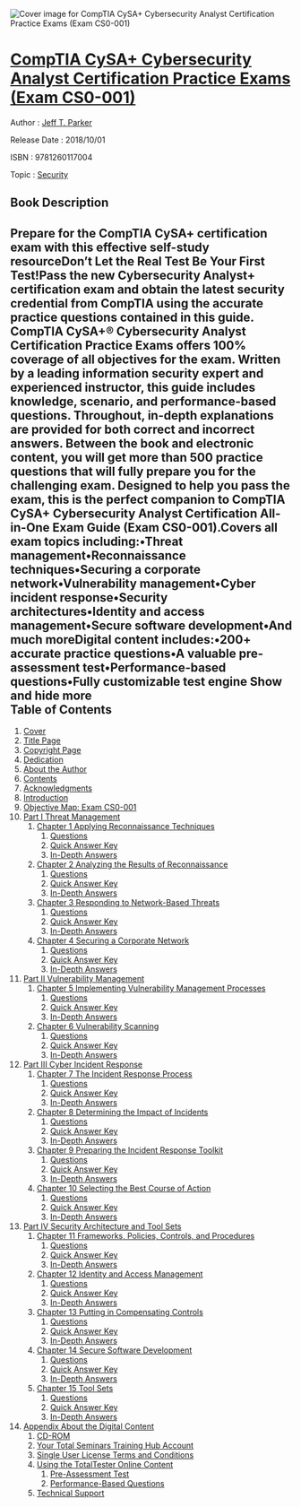 ![Cover image for CompTIA CySA+ Cybersecurity Analyst Certification Practice Exams (Exam CS0-001)](https://imgdetail.ebookreading.net/cover/cover/security/EB9781260117004.jpg)

[CompTIA CySA+ Cybersecurity Analyst Certification Practice Exams (Exam CS0-001)](https://ebookreading.net/view/book/CompTIA+CySA%2B+Cybersecurity+Analyst+Certification+Practice+Exams+%28Exam+CS0-001%29-EB9781260117004_1.html "CompTIA CySA+ Cybersecurity Analyst Certification Practice Exams (Exam CS0-001)")
====================================================================================================================

Author : [Jeff T. Parker](https://ebookreading.net/search/author/Jeff+T.+Parker)

Release Date : 2018/10/01

ISBN : 9781260117004

Topic : [Security](https://ebookreading.net/search/category/security)

Book Description
-----------------

 Prepare for the CompTIA CySA+ certification exam with this effective self-study resourceDon’t Let the Real Test Be Your First Test!Pass the new Cybersecurity Analyst+ certification exam and obtain the latest security credential from CompTIA using the accurate practice questions contained in this guide. CompTIA CySA+® Cybersecurity Analyst Certification Practice Exams offers 100% coverage of all objectives for the exam. Written by a leading information security expert and experienced instructor, this guide includes knowledge, scenario, and performance-based questions. Throughout, in-depth explanations are provided for both correct and incorrect answers. Between the book and electronic content, you will get more than 500 practice questions that will fully prepare you for the challenging exam. Designed to help you pass the exam, this is the perfect companion to CompTIA CySA+ Cybersecurity Analyst Certification All-in-One Exam Guide (Exam CS0-001).Covers all exam topics including:•Threat management•Reconnaissance techniques•Securing a corporate network•Vulnerability management•Cyber incident response•Security architectures•Identity and access management•Secure software development•And much moreDigital content includes:•200+ accurate practice questions•A valuable pre-assessment test•Performance-based questions•Fully customizable test engine        Show and hide more                
Table of Contents
-----------------

1. [Cover](https://ebookreading.net/view/book/CompTIA+CySA%2B+Cybersecurity+Analyst+Certification+Practice+Exams+%28Exam+CS0-001%29-EB9781260117004_1.html)
1. [Title Page](https://ebookreading.net/view/book/CompTIA+CySA%2B+Cybersecurity+Analyst+Certification+Practice+Exams+%28Exam+CS0-001%29-EB9781260117004_2.html)
1. [Copyright Page](https://ebookreading.net/view/book/CompTIA+CySA%2B+Cybersecurity+Analyst+Certification+Practice+Exams+%28Exam+CS0-001%29-EB9781260117004_3.html)
1. [Dedication](https://ebookreading.net/view/book/CompTIA+CySA%2B+Cybersecurity+Analyst+Certification+Practice+Exams+%28Exam+CS0-001%29-EB9781260117004_4.html)
1. [About the Author](https://ebookreading.net/view/book/CompTIA+CySA%2B+Cybersecurity+Analyst+Certification+Practice+Exams+%28Exam+CS0-001%29-EB9781260117004_5.html)
1. [Contents](https://ebookreading.net/view/book/CompTIA+CySA%2B+Cybersecurity+Analyst+Certification+Practice+Exams+%28Exam+CS0-001%29-EB9781260117004_7.html)
1. [Acknowledgments](https://ebookreading.net/view/book/CompTIA+CySA%2B+Cybersecurity+Analyst+Certification+Practice+Exams+%28Exam+CS0-001%29-EB9781260117004_8.html#ack)
1. [Introduction](https://ebookreading.net/view/book/CompTIA+CySA%2B+Cybersecurity+Analyst+Certification+Practice+Exams+%28Exam+CS0-001%29-EB9781260117004_9.html#intro)
1. [Objective Map: Exam CS0-001](https://ebookreading.net/view/book/CompTIA+CySA%2B+Cybersecurity+Analyst+Certification+Practice+Exams+%28Exam+CS0-001%29-EB9781260117004_10.html#fm01)
1. [Part I Threat Management](https://ebookreading.net/view/book/CompTIA+CySA%2B+Cybersecurity+Analyst+Certification+Practice+Exams+%28Exam+CS0-001%29-EB9781260117004_11.html#part1)
    1. [Chapter 1 Applying Reconnaissance Techniques](https://ebookreading.net/view/book/CompTIA+CySA%2B+Cybersecurity+Analyst+Certification+Practice+Exams+%28Exam+CS0-001%29-EB9781260117004_12.html#ch1)
        1. [Questions](https://ebookreading.net/view/book/CompTIA+CySA%2B+Cybersecurity+Analyst+Certification+Practice+Exams+%28Exam+CS0-001%29-EB9781260117004_12.html#ques1)
        1. [Quick Answer Key](https://ebookreading.net/view/book/CompTIA+CySA%2B+Cybersecurity+Analyst+Certification+Practice+Exams+%28Exam+CS0-001%29-EB9781260117004_12.html#answer1)
        1. [In-Depth Answers](https://ebookreading.net/view/book/CompTIA+CySA%2B+Cybersecurity+Analyst+Certification+Practice+Exams+%28Exam+CS0-001%29-EB9781260117004_12.html#qanswer1)
    1. [Chapter 2 Analyzing the Results of Reconnaissance](https://ebookreading.net/view/book/CompTIA+CySA%2B+Cybersecurity+Analyst+Certification+Practice+Exams+%28Exam+CS0-001%29-EB9781260117004_13.html#ch2)
        1. [Questions](https://ebookreading.net/view/book/CompTIA+CySA%2B+Cybersecurity+Analyst+Certification+Practice+Exams+%28Exam+CS0-001%29-EB9781260117004_13.html#ques2)
        1. [Quick Answer Key](https://ebookreading.net/view/book/CompTIA+CySA%2B+Cybersecurity+Analyst+Certification+Practice+Exams+%28Exam+CS0-001%29-EB9781260117004_13.html#answer2)
        1. [In-Depth Answers](https://ebookreading.net/view/book/CompTIA+CySA%2B+Cybersecurity+Analyst+Certification+Practice+Exams+%28Exam+CS0-001%29-EB9781260117004_13.html#qanswer2)
    1. [Chapter 3 Responding to Network-Based Threats](https://ebookreading.net/view/book/CompTIA+CySA%2B+Cybersecurity+Analyst+Certification+Practice+Exams+%28Exam+CS0-001%29-EB9781260117004_14.html#ch3)
        1. [Questions](https://ebookreading.net/view/book/CompTIA+CySA%2B+Cybersecurity+Analyst+Certification+Practice+Exams+%28Exam+CS0-001%29-EB9781260117004_14.html#ques3)
        1. [Quick Answer Key](https://ebookreading.net/view/book/CompTIA+CySA%2B+Cybersecurity+Analyst+Certification+Practice+Exams+%28Exam+CS0-001%29-EB9781260117004_14.html#answer3)
        1. [In-Depth Answers](https://ebookreading.net/view/book/CompTIA+CySA%2B+Cybersecurity+Analyst+Certification+Practice+Exams+%28Exam+CS0-001%29-EB9781260117004_14.html#qanswer3)
    1. [Chapter 4 Securing a Corporate Network](https://ebookreading.net/view/book/CompTIA+CySA%2B+Cybersecurity+Analyst+Certification+Practice+Exams+%28Exam+CS0-001%29-EB9781260117004_15.html#ch4)
        1. [Questions](https://ebookreading.net/view/book/CompTIA+CySA%2B+Cybersecurity+Analyst+Certification+Practice+Exams+%28Exam+CS0-001%29-EB9781260117004_15.html#ques4)
        1. [Quick Answer Key](https://ebookreading.net/view/book/CompTIA+CySA%2B+Cybersecurity+Analyst+Certification+Practice+Exams+%28Exam+CS0-001%29-EB9781260117004_15.html#answer4)
        1. [In-Depth Answers](https://ebookreading.net/view/book/CompTIA+CySA%2B+Cybersecurity+Analyst+Certification+Practice+Exams+%28Exam+CS0-001%29-EB9781260117004_15.html#qanswer4)
1. [Part II Vulnerability Management](https://ebookreading.net/view/book/CompTIA+CySA%2B+Cybersecurity+Analyst+Certification+Practice+Exams+%28Exam+CS0-001%29-EB9781260117004_16.html#part2)
    1. [Chapter 5 Implementing Vulnerability Management Processes](https://ebookreading.net/view/book/CompTIA+CySA%2B+Cybersecurity+Analyst+Certification+Practice+Exams+%28Exam+CS0-001%29-EB9781260117004_17.html#ch5)
        1. [Questions](https://ebookreading.net/view/book/CompTIA+CySA%2B+Cybersecurity+Analyst+Certification+Practice+Exams+%28Exam+CS0-001%29-EB9781260117004_17.html#ques5)
        1. [Quick Answer Key](https://ebookreading.net/view/book/CompTIA+CySA%2B+Cybersecurity+Analyst+Certification+Practice+Exams+%28Exam+CS0-001%29-EB9781260117004_17.html#answer5)
        1. [In-Depth Answers](https://ebookreading.net/view/book/CompTIA+CySA%2B+Cybersecurity+Analyst+Certification+Practice+Exams+%28Exam+CS0-001%29-EB9781260117004_17.html#qanswer5)
    1. [Chapter 6 Vulnerability Scanning](https://ebookreading.net/view/book/CompTIA+CySA%2B+Cybersecurity+Analyst+Certification+Practice+Exams+%28Exam+CS0-001%29-EB9781260117004_18.html#ch6)
        1. [Questions](https://ebookreading.net/view/book/CompTIA+CySA%2B+Cybersecurity+Analyst+Certification+Practice+Exams+%28Exam+CS0-001%29-EB9781260117004_18.html#ques6)
        1. [Quick Answer Key](https://ebookreading.net/view/book/CompTIA+CySA%2B+Cybersecurity+Analyst+Certification+Practice+Exams+%28Exam+CS0-001%29-EB9781260117004_18.html#answer6)
        1. [In-Depth Answers](https://ebookreading.net/view/book/CompTIA+CySA%2B+Cybersecurity+Analyst+Certification+Practice+Exams+%28Exam+CS0-001%29-EB9781260117004_18.html#qanswer6)
1. [Part III Cyber Incident Response](https://ebookreading.net/view/book/CompTIA+CySA%2B+Cybersecurity+Analyst+Certification+Practice+Exams+%28Exam+CS0-001%29-EB9781260117004_19.html#part3)
    1. [Chapter 7 The Incident Response Process](https://ebookreading.net/view/book/CompTIA+CySA%2B+Cybersecurity+Analyst+Certification+Practice+Exams+%28Exam+CS0-001%29-EB9781260117004_20.html#ch7)
        1. [Questions](https://ebookreading.net/view/book/CompTIA+CySA%2B+Cybersecurity+Analyst+Certification+Practice+Exams+%28Exam+CS0-001%29-EB9781260117004_20.html#ques7)
        1. [Quick Answer Key](https://ebookreading.net/view/book/CompTIA+CySA%2B+Cybersecurity+Analyst+Certification+Practice+Exams+%28Exam+CS0-001%29-EB9781260117004_20.html#answer7)
        1. [In-Depth Answers](https://ebookreading.net/view/book/CompTIA+CySA%2B+Cybersecurity+Analyst+Certification+Practice+Exams+%28Exam+CS0-001%29-EB9781260117004_20.html#qanswer7)
    1. [Chapter 8 Determining the Impact of Incidents](https://ebookreading.net/view/book/CompTIA+CySA%2B+Cybersecurity+Analyst+Certification+Practice+Exams+%28Exam+CS0-001%29-EB9781260117004_21.html#ch8)
        1. [Questions](https://ebookreading.net/view/book/CompTIA+CySA%2B+Cybersecurity+Analyst+Certification+Practice+Exams+%28Exam+CS0-001%29-EB9781260117004_21.html#ques8)
        1. [Quick Answer Key](https://ebookreading.net/view/book/CompTIA+CySA%2B+Cybersecurity+Analyst+Certification+Practice+Exams+%28Exam+CS0-001%29-EB9781260117004_21.html#answer8)
        1. [In-Depth Answers](https://ebookreading.net/view/book/CompTIA+CySA%2B+Cybersecurity+Analyst+Certification+Practice+Exams+%28Exam+CS0-001%29-EB9781260117004_21.html#qanswer8)
    1. [Chapter 9 Preparing the Incident Response Toolkit](https://ebookreading.net/view/book/CompTIA+CySA%2B+Cybersecurity+Analyst+Certification+Practice+Exams+%28Exam+CS0-001%29-EB9781260117004_22.html#ch9)
        1. [Questions](https://ebookreading.net/view/book/CompTIA+CySA%2B+Cybersecurity+Analyst+Certification+Practice+Exams+%28Exam+CS0-001%29-EB9781260117004_22.html#ques9)
        1. [Quick Answer Key](https://ebookreading.net/view/book/CompTIA+CySA%2B+Cybersecurity+Analyst+Certification+Practice+Exams+%28Exam+CS0-001%29-EB9781260117004_22.html#answer9)
        1. [In-Depth Answers](https://ebookreading.net/view/book/CompTIA+CySA%2B+Cybersecurity+Analyst+Certification+Practice+Exams+%28Exam+CS0-001%29-EB9781260117004_22.html#qanswer9)
    1. [Chapter 10 Selecting the Best Course of Action](https://ebookreading.net/view/book/CompTIA+CySA%2B+Cybersecurity+Analyst+Certification+Practice+Exams+%28Exam+CS0-001%29-EB9781260117004_23.html#ch10)
        1. [Questions](https://ebookreading.net/view/book/CompTIA+CySA%2B+Cybersecurity+Analyst+Certification+Practice+Exams+%28Exam+CS0-001%29-EB9781260117004_23.html#ques10)
        1. [Quick Answer Key](https://ebookreading.net/view/book/CompTIA+CySA%2B+Cybersecurity+Analyst+Certification+Practice+Exams+%28Exam+CS0-001%29-EB9781260117004_23.html#answer10)
        1. [In-Depth Answers](https://ebookreading.net/view/book/CompTIA+CySA%2B+Cybersecurity+Analyst+Certification+Practice+Exams+%28Exam+CS0-001%29-EB9781260117004_23.html#qanswer10)
1. [Part IV Security Architecture and Tool Sets](https://ebookreading.net/view/book/CompTIA+CySA%2B+Cybersecurity+Analyst+Certification+Practice+Exams+%28Exam+CS0-001%29-EB9781260117004_24.html#part4)
    1. [Chapter 11 Frameworks, Policies, Controls, and Procedures](https://ebookreading.net/view/book/CompTIA+CySA%2B+Cybersecurity+Analyst+Certification+Practice+Exams+%28Exam+CS0-001%29-EB9781260117004_25.html#ch11)
        1. [Questions](https://ebookreading.net/view/book/CompTIA+CySA%2B+Cybersecurity+Analyst+Certification+Practice+Exams+%28Exam+CS0-001%29-EB9781260117004_25.html#ques11)
        1. [Quick Answer Key](https://ebookreading.net/view/book/CompTIA+CySA%2B+Cybersecurity+Analyst+Certification+Practice+Exams+%28Exam+CS0-001%29-EB9781260117004_25.html#answer11)
        1. [In-Depth Answers](https://ebookreading.net/view/book/CompTIA+CySA%2B+Cybersecurity+Analyst+Certification+Practice+Exams+%28Exam+CS0-001%29-EB9781260117004_25.html#qanswer11)
    1. [Chapter 12 Identity and Access Management](https://ebookreading.net/view/book/CompTIA+CySA%2B+Cybersecurity+Analyst+Certification+Practice+Exams+%28Exam+CS0-001%29-EB9781260117004_26.html#ch12)
        1. [Questions](https://ebookreading.net/view/book/CompTIA+CySA%2B+Cybersecurity+Analyst+Certification+Practice+Exams+%28Exam+CS0-001%29-EB9781260117004_26.html#ques12)
        1. [Quick Answer Key](https://ebookreading.net/view/book/CompTIA+CySA%2B+Cybersecurity+Analyst+Certification+Practice+Exams+%28Exam+CS0-001%29-EB9781260117004_26.html#answer12)
        1. [In-Depth Answers](https://ebookreading.net/view/book/CompTIA+CySA%2B+Cybersecurity+Analyst+Certification+Practice+Exams+%28Exam+CS0-001%29-EB9781260117004_26.html#qanswer12)
    1. [Chapter 13 Putting in Compensating Controls](https://ebookreading.net/view/book/CompTIA+CySA%2B+Cybersecurity+Analyst+Certification+Practice+Exams+%28Exam+CS0-001%29-EB9781260117004_27.html#ch13)
        1. [Questions](https://ebookreading.net/view/book/CompTIA+CySA%2B+Cybersecurity+Analyst+Certification+Practice+Exams+%28Exam+CS0-001%29-EB9781260117004_27.html#ques13)
        1. [Quick Answer Key](https://ebookreading.net/view/book/CompTIA+CySA%2B+Cybersecurity+Analyst+Certification+Practice+Exams+%28Exam+CS0-001%29-EB9781260117004_27.html#answer13)
        1. [In-Depth Answers](https://ebookreading.net/view/book/CompTIA+CySA%2B+Cybersecurity+Analyst+Certification+Practice+Exams+%28Exam+CS0-001%29-EB9781260117004_27.html#qanswer13)
    1. [Chapter 14 Secure Software Development](https://ebookreading.net/view/book/CompTIA+CySA%2B+Cybersecurity+Analyst+Certification+Practice+Exams+%28Exam+CS0-001%29-EB9781260117004_28.html#ch14)
        1. [Questions](https://ebookreading.net/view/book/CompTIA+CySA%2B+Cybersecurity+Analyst+Certification+Practice+Exams+%28Exam+CS0-001%29-EB9781260117004_28.html#ques14)
        1. [Quick Answer Key](https://ebookreading.net/view/book/CompTIA+CySA%2B+Cybersecurity+Analyst+Certification+Practice+Exams+%28Exam+CS0-001%29-EB9781260117004_28.html#answer14)
        1. [In-Depth Answers](https://ebookreading.net/view/book/CompTIA+CySA%2B+Cybersecurity+Analyst+Certification+Practice+Exams+%28Exam+CS0-001%29-EB9781260117004_28.html#qanswer14)
    1. [Chapter 15 Tool Sets](https://ebookreading.net/view/book/CompTIA+CySA%2B+Cybersecurity+Analyst+Certification+Practice+Exams+%28Exam+CS0-001%29-EB9781260117004_29.html#ch15)
        1. [Questions](https://ebookreading.net/view/book/CompTIA+CySA%2B+Cybersecurity+Analyst+Certification+Practice+Exams+%28Exam+CS0-001%29-EB9781260117004_29.html#ques15)
        1. [Quick Answer Key](https://ebookreading.net/view/book/CompTIA+CySA%2B+Cybersecurity+Analyst+Certification+Practice+Exams+%28Exam+CS0-001%29-EB9781260117004_29.html#answer15)
        1. [In-Depth Answers](https://ebookreading.net/view/book/CompTIA+CySA%2B+Cybersecurity+Analyst+Certification+Practice+Exams+%28Exam+CS0-001%29-EB9781260117004_29.html#qanswer15)
1. [Appendix About the Digital Content](https://ebookreading.net/view/book/CompTIA+CySA%2B+Cybersecurity+Analyst+Certification+Practice+Exams+%28Exam+CS0-001%29-EB9781260117004_30.html#app)
    1. [CD-ROM](https://ebookreading.net/view/book/CompTIA+CySA%2B+Cybersecurity+Analyst+Certification+Practice+Exams+%28Exam+CS0-001%29-EB9781260117004_30.html#applev1)
    1. [Your Total Seminars Training Hub Account](https://ebookreading.net/view/book/CompTIA+CySA%2B+Cybersecurity+Analyst+Certification+Practice+Exams+%28Exam+CS0-001%29-EB9781260117004_30.html#applev2)
    1. [Single User License Terms and Conditions](https://ebookreading.net/view/book/CompTIA+CySA%2B+Cybersecurity+Analyst+Certification+Practice+Exams+%28Exam+CS0-001%29-EB9781260117004_30.html#applev3)
    1. [Using the TotalTester Online Content](https://ebookreading.net/view/book/CompTIA+CySA%2B+Cybersecurity+Analyst+Certification+Practice+Exams+%28Exam+CS0-001%29-EB9781260117004_30.html#applev4)
        1. [Pre-Assessment Test](https://ebookreading.net/view/book/CompTIA+CySA%2B+Cybersecurity+Analyst+Certification+Practice+Exams+%28Exam+CS0-001%29-EB9781260117004_30.html#applev4-1)
        1. [Performance-Based Questions](https://ebookreading.net/view/book/CompTIA+CySA%2B+Cybersecurity+Analyst+Certification+Practice+Exams+%28Exam+CS0-001%29-EB9781260117004_30.html#applev4-2)
    1. [Technical Support](https://ebookreading.net/view/book/CompTIA+CySA%2B+Cybersecurity+Analyst+Certification+Practice+Exams+%28Exam+CS0-001%29-EB9781260117004_30.html#applev5)
